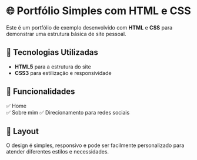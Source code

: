 # 🌐 Portfólio Simples com HTML e CSS  

Este é um portfólio de exemplo desenvolvido com **HTML** e **CSS** para demonstrar uma estrutura básica de site pessoal.  

## 🚀 Tecnologias Utilizadas  
- **HTML5** para a estrutura do site  
- **CSS3** para estilização e responsividade  

## 📌 Funcionalidades  
✅ Home  
✅ Sobre mim
✅ Direcionamento para redes sociais


## 🎨 Layout  
O design é simples, responsivo e pode ser facilmente personalizado para atender diferentes estilos e necessidades.  
